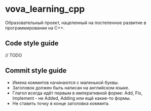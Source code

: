 # vova_learning_cpp

Образовательный проект, нацеленный на постепенное развитие в программировании на С++.



## Code style guide

// TODO




## Commit style guide

- Имена коммитов начинаются с маленькой буквы.
- Заголовок должен быть написан на английском языке.
- Глагол всегда идёт первым в императивной форме: Add, Fix, Implement - не Added, Adding или ещё какие-то формы.
- Не ставить точку в конце заголовка коммита.
